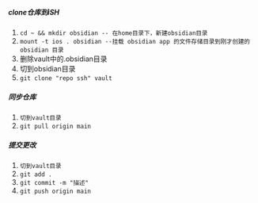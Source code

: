 ##### clone仓库到iSH
1. `cd ~ && mkdir obsidian -- 在home目录下，新建obsidian目录`
2. `mount -t ios . obsidian --挂载 obsidian app 的文件存储目录到刚才创建的 obsidian 目录`
3. 删除vault中的.obsidian目录
4. 切到obsidian目录
5. `git clone "repo ssh" vault`

##### 同步仓库
1. `切到vault目录`
2. `git pull origin main`

##### 提交更改
1. `切到vault目录`
2. `git add .`
3. `git commit -m "描述"`
4. `git push origin main`